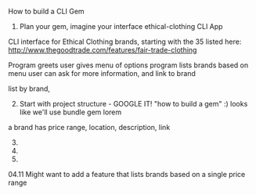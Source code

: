 How to build a CLI Gem

1. Plan your gem, imagine your interface
  ethical-clothing CLI App

  CLI interface for Ethical Clothing brands, starting with the 35 listed here:
  http://www.thegoodtrade.com/features/fair-trade-clothing

  Program greets user
  gives menu of options
  program lists brands based on menu
  user can ask for more information, and link to brand

  list by brand,

2. Start with project structure - GOOGLE IT!
  "how to build a gem" :)
  looks like we'll use bundle gem lorem


a brand has
 price range, location, description, link


 3.
 4.
 5.

04.11
Might want to add a feature that lists brands based on a single price range 
